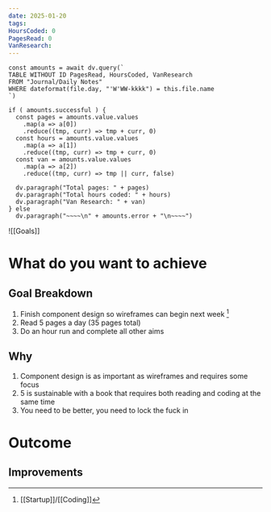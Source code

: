 ```yaml
---
date: 2025-01-20
tags: 
HoursCoded: 0
PagesRead: 0
VanResearch:
---
```

```dataviewjs
const amounts = await dv.query(`
TABLE WITHOUT ID PagesRead, HoursCoded, VanResearch
FROM "Journal/Daily Notes"
WHERE dateformat(file.day, "'W'WW-kkkk") = this.file.name
`)

if ( amounts.successful ) {
  const pages = amounts.value.values
    .map(a => a[0])
    .reduce((tmp, curr) => tmp + curr, 0)
  const hours = amounts.value.values
    .map(a => a[1])
    .reduce((tmp, curr) => tmp + curr, 0)
  const van = amounts.value.values
    .map(a => a[2])
    .reduce((tmp, curr) => tmp || curr, false)

  dv.paragraph("Total pages: " + pages)
  dv.paragraph("Total hours coded: " + hours)
  dv.paragraph("Van Research: " + van)
} else
  dv.paragraph("~~~~\n" + amounts.error + "\n~~~~")

```

![[Goals]]
# What do you want to achieve
## Goal Breakdown
1. Finish component design so wireframes can begin next week [^1]
2. Read 5 pages a day (35 pages total)
3. Do an hour run and complete all other aims
## Why
1. Component design is as important as wireframes and requires some focus
2. 5 is sustainable with a book that requires both reading and coding at the same time
3. You need to be better, you need to lock the fuck in
# Outcome
## Improvements
[^1]: [[Startup]]/[[Coding]]
